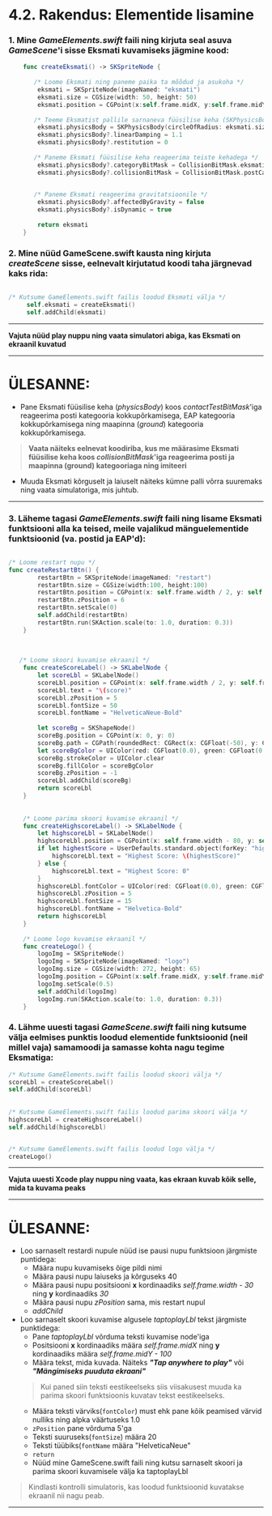 # 4.2. Rakendus: Elementide lisamine

### 1. Mine *GameElements.swift* faili ning kirjuta seal asuva *GameScene*'i sisse Eksmati kuvamiseks jägmine kood:

```swift
    func createEksmati() -> SKSpriteNode {
    
       /* Loome Eksmati ning paneme paika ta mõõdud ja asukoha */
        eksmati = SKSpriteNode(imageNamed: "eksmati")
        eksmati.size = CGSize(width: 50, height: 50)
        eksmati.position = CGPoint(x:self.frame.midX, y:self.frame.midY)
        
       /* Teeme Eksmatist pallile sarnaneva füüsilise keha (SKPhysicsBody) */
        eksmati.physicsBody = SKPhysicsBody(circleOfRadius: eksmati.size.width / 2)
        eksmati.physicsBody?.linearDamping = 1.1
        eksmati.physicsBody?.restitution = 0
        
       /* Paneme Eksmati füüsilise keha reageerima teiste kehadega */
        eksmati.physicsBody?.categoryBitMask = CollisionBitMask.eksmatiCategory
        eksmati.physicsBody?.collisionBitMask = CollisionBitMask.postCategory | CollisionBitMask.groundCategory

        
       /* Paneme Eksmati reageerima gravitatsioonile */
        eksmati.physicsBody?.affectedByGravity = false
        eksmati.physicsBody?.isDynamic = true
        
        return eksmati
    }
```

### 2. Mine nüüd GameScene.swift kausta ning kirjuta *createScene* sisse, eelnevalt kirjutatud koodi taha järgnevad kaks rida:

   ```swift
   
   /* Kutsume GameElements.swift failis loodud Eksmati välja */ 
        self.eksmati = createEksmati()
        self.addChild(eksmati)
   ```

___
**Vajuta nüüd play nuppu ning vaata simulatori abiga, kas Eksmati on ekraanil kuvatud**
___

# ÜLESANNE: 
* Pane Eksmati füüsilise keha (*physicsBody*) koos *contactTestBitMask*'iga reageerima posti kategooria kokkupõrkamisega, EAP kategooria kokkupõrkamisega ning maapinna (*ground*) kategooria kokkupõrkamisega.
>**Vaata näiteks eelnevat koodiriba, kus me määrasime Eksmati füüsilise keha koos *collisionBitMask*'iga reageerima posti ja maapinna (ground) kategooriaga ning imiteeri**
* Muuda Eksmati kõrguselt ja laiuselt näiteks kümne palli võrra suuremaks ning vaata simulatoriga, mis juhtub.
___

### 3. Läheme tagasi *GameElements.swift* faili ning lisame Eksmati funktsiooni alla ka teised, meile vajalikud mänguelementide funktsioonid (va. postid ja EAP'd):


```swift

/* Loome restart nupu */
func createRestartBtn() {
        restartBtn = SKSpriteNode(imageNamed: "restart")
        restartBtn.size = CGSize(width:100, height:100)
        restartBtn.position = CGPoint(x: self.frame.width / 2, y: self.frame.height / 2)
        restartBtn.zPosition = 6
        restartBtn.setScale(0)
        self.addChild(restartBtn)
        restartBtn.run(SKAction.scale(to: 1.0, duration: 0.3))
    }
    
   
   
   /* Loome skoori kuvamise ekraanil */
    func createScoreLabel() -> SKLabelNode {
        let scoreLbl = SKLabelNode()
        scoreLbl.position = CGPoint(x: self.frame.width / 2, y: self.frame.height / 2 + self.frame.height / 2.6)
        scoreLbl.text = "\(score)"
        scoreLbl.zPosition = 5
        scoreLbl.fontSize = 50
        scoreLbl.fontName = "HelveticaNeue-Bold"
        
        let scoreBg = SKShapeNode()
        scoreBg.position = CGPoint(x: 0, y: 0)
        scoreBg.path = CGPath(roundedRect: CGRect(x: CGFloat(-50), y: CGFloat(-30), width: CGFloat(100), height: CGFloat(100)), cornerWidth: 50, cornerHeight: 50, transform: nil)
        let scoreBgColor = UIColor(red: CGFloat(0.0), green: CGFloat(0.0), blue: CGFloat(0.0), alpha: CGFloat(1.0))
        scoreBg.strokeColor = UIColor.clear
        scoreBg.fillColor = scoreBgColor
        scoreBg.zPosition = -1
        scoreLbl.addChild(scoreBg)
        return scoreLbl
    }
    
    
    /* Loome parima skoori kuvamise ekraanil */
    func createHighscoreLabel() -> SKLabelNode {
        let highscoreLbl = SKLabelNode()
        highscoreLbl.position = CGPoint(x: self.frame.width - 80, y: self.frame.height - 22)
        if let highestScore = UserDefaults.standard.object(forKey: "highestScore"){
            highscoreLbl.text = "Highest Score: \(highestScore)"
        } else {
            highscoreLbl.text = "Highest Score: 0"
        }
        highscoreLbl.fontColor = UIColor(red: CGFloat(0.0), green: CGFloat(0.0), blue: CGFloat(0.0), alpha: CGFloat(1.0))
        highscoreLbl.zPosition = 5
        highscoreLbl.fontSize = 15
        highscoreLbl.fontName = "Helvetica-Bold"
        return highscoreLbl
    }
    
    /* Loome logo kuvamise ekraanil */
    func createLogo() {
        logoImg = SKSpriteNode()
        logoImg = SKSpriteNode(imageNamed: "logo")
        logoImg.size = CGSize(width: 272, height: 65)
        logoImg.position = CGPoint(x:self.frame.midX, y:self.frame.midY + 100)
        logoImg.setScale(0.5)
        self.addChild(logoImg)
        logoImg.run(SKAction.scale(to: 1.0, duration: 0.3))
    }
```

### 4. Lähme uuesti tagasi *GameScene.swift* faili ning kutsume välja eelmises punktis loodud elementide funktsioonid (neil millel vaja) samamoodi ja samasse kohta nagu tegime Eksmatiga:
 

```swift
/* Kutsume GameElements.swift failis loodud skoori välja */ 
scoreLbl = createScoreLabel()
self.addChild(scoreLbl)
 
 
/* Kutsume GameElements.swift failis loodud parima skoori välja */ 
highscoreLbl = createHighscoreLabel()
self.addChild(highscoreLbl)


/* Kutsume GameElements.swift failis loodud logo välja */  
createLogo()
```
 
 
___
**Vajuta uuesti Xcode play nuppu ning vaata, kas ekraan kuvab kõik selle, mida ta kuvama peaks**

___ 
# ÜLESANNE:
* Loo sarnaselt restardi nupule nüüd ise pausi nupu funktsioon järgmiste puntidega:
    * Määra nupu kuvamiseks õige pildi nimi
    * Määra pausi nupu laiuseks ja kõrguseks 40
    * Määra pausi nupu positsiooni **x** kordinaadiks *self.frame.width - 30* ning **y** kordinaadiks *30*
    * Määra pausi nupu *zPosition* sama, mis restart nupul
    * *addChild*
* Loo sarnaselt skoori kuvamise algusele *taptoplayLbl* tekst järgmiste punktidega:
	* Pane *taptoplayLbl* võrduma teksti kuvamise node'iga
	* Positsiooni **x** kordinaadiks määra *self.frame.midX* ning **y** kordinaadiks määra *self.frame.midY - 100*
	* Määra tekst, mida kuvada. Näiteks ***"Tap anywhere to play"*** või ***"Mängimiseks puuduta ekraani"***
	>Kui paned siin teksti eestikeelseks siis viisakusest muuda ka parima skoori funktsioonis kuvatav tekst eestikeelseks.
	>
	* Määra teksti värviks(```fontColor```) must ehk pane kõik peamised värvid nulliks ning alpka väärtuseks 1.0
	* ```zPosition``` pane võrduma 5'ga
	* Teksti suuruseks(```fontSize```) määra 20
	* Teksti tüübiks(```fontName``` määra "HelveticaNeue"
	* ```return```
	* Nüüd mine GameScene.swift faili ning kutsu sarnaselt skoori ja parima skoori kuvamisele välja ka taptoplayLbl 

>Kindlasti kontrolli simulatoris, kas loodud funktsioonid kuvatakse ekraanil nii nagu peab.
___


